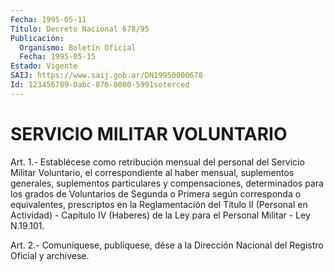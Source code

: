 ```yaml
---
Fecha: 1995-05-11
Título: Decreto Nacional 678/95
Publicación:
  Organismo: Boletín Oficial
  Fecha: 1995-05-15
Estado: Vigente
SAIJ: https://www.saij.gob.ar/DN19950000678
Id: 123456789-0abc-876-0000-5991soterced
---
```

# SERVICIO MILITAR VOLUNTARIO

<a id="1"></a>
Art. 1.- Establécese como retribución mensual del personal del Servicio  Militar  Voluntario, el correspondiente al haber mensual, suplementos generales,  suplementos  particulares y compensaciones, determinados para los grados de Voluntarios  de  Segunda  o Primera según  corresponda o equivalentes, prescriptos en la Reglamentación del Título  II  (Personal  en Actividad) - Capítulo IV (Haberes) de la Ley para el Personal Militar - Ley N.19.101.

<a id="2"></a>
Art. 2.- Comuníquese, publíquese, dése a la Dirección Nacional del Registro Oficial y archívese.